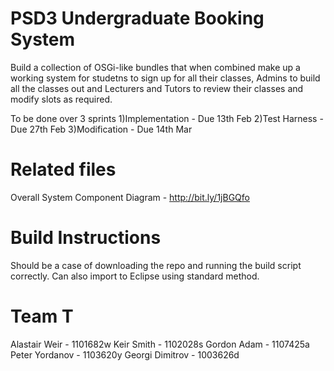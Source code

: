PSD3 Undergraduate Booking System
=========

Build a collection of OSGi-like bundles that when combined make up a working system for studetns to sign up for all their classes, Admins to build all the classes out and Lecturers and Tutors to review their classes and modify slots as required.

To be done over 3 sprints
1)Implementation - Due 13th Feb
2)Test Harness - Due 27th Feb
3)Modification - Due 14th Mar

Related files
====
Overall System Component Diagram - http://bit.ly/1jBGQfo

Build Instructions
====
Should be a case of downloading the repo and running the build script correctly. Can also import to Eclipse using standard method.


Team T
====
Alastair Weir - 1101682w
Keir Smith - 1102028s
Gordon Adam - 1107425a
Peter Yordanov - 1103620y
Georgi Dimitrov - 1003626d
